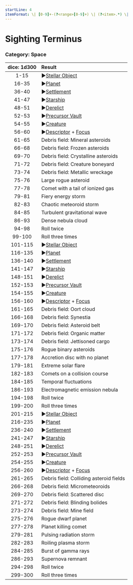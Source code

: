```yaml
---
startLine: 4
itemFormat: \| [0-9]+-(?<range>[0-9]+) \| (?<item>.*) \|
---
```

# Sighting Terminus
### Category: Space

| dice: 1d300 | Result |
|:----:|:-------|
| 1-15 | ▶[Stellar Object](Space_Stellar_Object.md) |
| 16-35 | ▶[Planet](Planets_Class.md) |
| 36-40 | ▶[Settlement](Settlements_First_Look.md) |
| 41-47 | ▶[Starship](Starships_Type.md) |
| 48-51 | ▶[Derelict](Derelicts_Outer_First_Look.md) |
| 52-53 | ▶[Precursor Vault](Vaults_Outer_First_Look.md) |
| 54-55 | ▶[Creature](Creatures_First_Look.md) |
| 56-60 | ▶[Descriptor](Core_Descriptor.md) + [Focus](Core_Focus.md) |
| 61-65 | Debris field: Mineral asteroids  |
| 66-68 | Debris field: Frozen asteroids  |
| 69-70 | Debris field: Crystalline asteroids  |
| 71-72 | Debris field: Creature boneyard  |
| 73-74 | Debris field: Metallic wreckage  |
| 75-76 | Large rogue asteroid  |
| 77-78 | Comet with a tail of ionized gas  |
| 79-81 | Fiery energy storm  |
| 82-83 | Chaotic meteoroid storm  |
| 84-85 | Turbulent gravitational wave  |
| 86-93 | Dense nebula cloud  |
| 94-98 | Roll twice  |
| 99-100 | Roll three times  |
| 101-115 | ▶[Stellar Object](Space_Stellar_Object.md) |
| 116-135 | ▶[Planet](Planets_Class.md) |
| 136-140 | ▶[Settlement](Settlements_First_Look.md) |
| 141-147 | ▶[Starship](Starships_Type.md) |
| 148-151 | ▶[Derelict](Derelicts_Outer_First_Look.md) |
| 152-153 | ▶[Precursor Vault](Vaults_Outer_First_Look.md) |
| 154-155 | ▶[Creature](Creatures_First_Look.md) |
| 156-160 | ▶[Descriptor](Core_Descriptor.md) + [Focus](Core_Focus.md) |
| 161-165 | Debris field: Oort cloud |
| 166-168 | Debris field: Synestia |
| 169-170 | Debris field: Asteroid belt |
| 171-172 | Debris field: Organic matter |
| 173-174 | Debris field: Jettisoned cargo |
| 175-176 | Rogue binary asteroids |
| 177-178 | Accretion disc with no planet |
| 179-181 | Extreme solar flare |
| 182-183 | Comets on a collision course |
| 184-185 | Temporal fluctuations |
| 186-193 | Electromagnetic emission nebula |
| 194-198 | Roll twice |
| 199-200 | Roll three times |
| 201-215 | ▶[Stellar Object](Space_Stellar_Object.md) |
| 216-235 | ▶[Planet](Planets_Class.md) |
| 236-240 | ▶[Settlement](Settlements_First_Look.md) |
| 241-247 | ▶[Starship](Starships_Type.md) |
| 248-251 | ▶[Derelict](Derelicts_Outer_First_Look.md) |
| 252-253 | ▶[Precursor Vault](Vaults_Outer_First_Look.md) |
| 254-255 | ▶[Creature](Creatures_First_Look.md) |
| 256-260 | ▶[Descriptor](Core_Descriptor.md) + [Focus](Core_Focus.md) |
| 261-265 | Debris field: Colliding asteroid fields |
| 266-268 | Debris field: Micrometeoroids |
| 269-270 | Debris field: Scattered disc |
| 271-272 | Debris field: Blinding bolides |
| 273-274 | Debris field: Mine field |
| 275-276 | Rogue dwarf planet |
| 277-278 | Planet killing comet |
| 279-281 | Pulsing radiation storm |
| 282-283 | Roiling plasma storm |
| 284-285 | Burst of gamma rays |
| 286-293 | Supernova remnant |
| 294-298 | Roll twice |
| 299-300 | Roll three times |